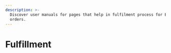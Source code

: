 ```yaml
---
description: >-
  Discover user manuals for pages that help in fulfilment process for BOPIS
  orders.
---
```


# Fulfillment

